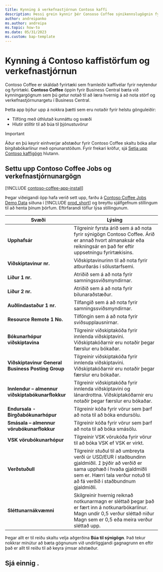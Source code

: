```yaml
---
title: Kynning á verkefnastjórnun Contoso kaffi
description: Þessi grein kynnir þér Consoso Coffee sýnikennslugögnin fyrir störf og verkefnastjórnun.
author: andreipanko
ms.author: andreipa
ms.topic: how-to
ms.date: 05/31/2023
ms.custom: bap-template
---
```


# <a name="introduction-to-contoso-coffee-jobs-and-project-management"></a>Kynning á Contoso kaffistörfum og verkefnastjórnun

Contoso Coffee er skáldað fyrirtæki sem framleiðir kaffivélar fyrir neytendur og fyrirtæki.  **Contoso Coffee** öppin fyrir Business Central bæta við kynningargögnum sem þú getur notað til að læra hvernig á að nota störf og verkefnastjórnunargetu í Business Central.

Þetta app býður upp á nokkra þætti sem eru notaðir fyrir helstu gönguleiðir:

- Tilföng með úthlutað kunnáttu og svæði
- Hlutir stilltir til að búa til þjónustuvörur

> [!IMPORTANT]
> Áður en þú keyrir einhverjar aðstæður fyrir Contoso Coffee skaltu bóka allar birgðabókarlínur með opnunarstöðum. Fyrir frekari kröfur, sjá [Setja upp Contoso kaffigögn](#set-up-contoso-coffee-jobs-and-project-management-data) hlutann.
>
> 
## <a name="set-up-contoso-coffee-jobs-and-project-management-data"></a>Settu upp Contoso Coffee Jobs og verkefnastjórnunargögn

[!INCLUDE [contoso-coffee-app-install](../../includes/contoso-coffee-app-install.md)]

Þegar viðeigandi öpp hafa verið sett upp, farðu á [Contoso Coffee Jobs Demo Data](https://businesscentral.dynamics.com/?page=4767) síðuna í [!INCLUDE [prod_short](../../includes/prod_short.md)] og breyttu sjálfgefnum stillingum til að henta þínum þörfum. Eftirfarandi töflur lýsa stillingunum.  

|Svæði  |Lýsing  |
|---------|---------|
|**Upphafsár** |Tilgreinir fyrsta árið sem á að nota fyrir sýnigögn Contoso Coffee. Árið er annað hvort almanaksár eða reikningsár en það fer eftir uppsetningu fyrirtækisins.|
|**Viðskiptavinur nr.**  |Viðskiptavinurinn til að nota fyrir atburðarás í sölustarfsemi.|
|**Liður 1 nr.**  |Atriðið sem á að nota fyrir samningssviðsmyndirnar.|
|**Liður 2 nr.**  |Atriðið sem á að nota fyrir bilunaraðstæður.|
|**Auðlindastaður 1 nr.**  |Tilfangið sem á að nota fyrir samningssviðsmyndirnar.|
|**Resource Remote 1 No.**  |Tilföngin sem á að nota fyrir sviðsupplausnirnar.|
|**Bókunarhópur viðskiptavina**|Tilgreinir viðskiptakóða fyrir innlenda viðskiptavini. Viðskiptakóðarnir eru notaðir þegar færslur eru bókaðar. |
|**Viðskiptavinur General Business Posting Group**|Tilgreinir viðskiptakóða fyrir innlenda viðskiptavini. Viðskiptakóðarnir eru notaðir þegar færslur eru bókaðar. |
|**Innlendur – almennur viðskiptabókunarflokkur**|Tilgreinir viðskiptakóða fyrir innlenda viðskiptavini og lánardrottna. Viðskiptakóðarnir eru notaðir þegar færslur eru bókaðar. |
|**Endursala - Birgðabókunarhópur**    |Tilgreinir kóða fyrir vörur sem þarf að nota til að bóka endursölu.|
|**Smásala – almennur vörubókunarflokkur**    |Tilgreinir kóða fyrir vörur sem þarf að nota til að bóka smásölu.|
|**VSK vörubókunarhópur**    |Tilgreinir VSK vörukóða fyrir vörur til að bóka VSK ef VSK er virkt.|
|**Verðstuðull**     |Tilgreinir stuðul til að umbreyta verði úr USD/EUR í staðbundinn gjaldmiðil. *1* þýðir að verðið er sama upphæð í hvaða gjaldmiðli sem er. Hærri tala verður notuð til að fá verðið í staðbundnum gjaldmiðli. |
|**Sléttunarnákvæmni**  |Skilgreinir hvernig reiknað notkunarmagn er sléttað þegar það er fært inn á notkunarbókarlínur. Magn undir 0,5 verður sléttað niður Magn sem er 0,5 eða meira verður sléttað upp.|

Þegar allt er til reiðu skaltu velja aðgerðina **Búa til sýnigögn**. Það tekur nokkrar mínútur að bæta gögnunum við undirliggjandi gagnagrunn en eftir það er allt til reiðu til að keyra ýmsar aðstæður.  

## <a name="see-also"></a>Sjá einnig .
